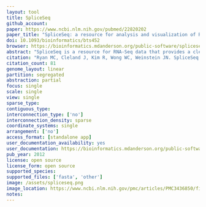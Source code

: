 ```yaml
---
layout: tool 
title: SpliceSeq
github_account: 
paper: https://www.ncbi.nlm.nih.gov/pubmed/22820202
paper_title: "SpliceSeq: a resource for analysis and visualization of RNA-Seq data on alternative splicing and its functional impacts."
doi: 10.1093/bioinformatics/bts452
browser: https://bioinformatics.mdanderson.org/public-software/spliceseq/
abstract: "SpliceSeq is a resource for RNA-Seq data that provides a clear view of alternative splicing and identifies potential functional changes that result from splice variation. It displays intuitive visualizations and prioritized lists of results that highlight splicing events and their biological consequences. SpliceSeq unambiguously aligns reads to gene splice graphs, facilitating accurate analysis of large, complex transcript variants that cannot be adequately represented in other formats."
citation: "Ryan MC, Cleland J, Kim R, Wong WC, Weinstein JN. SpliceSeq: a resource for analysis and visualization of RNA-Seq data on alternative splicing and its functional impacts. Bioinformatics. academic.oup.com; 2012;28: 2385–2387."
citation_count: 81
genome_layout: linear
partition: segregated
abstraction: partial
focus: single
scale: single
view: single
sparse_type: 
contiguous_type: 
interconnection_type: ['no']
interconnection_density: sparse
coordinate_systems: single
arrangement: ['no']
access_format: [standalone app]
user_documentation_availability: yes
user_documentation: https://bioinformatics.mdanderson.org/public-software/spliceseq/installation/
pub_year: 2012
license: open source
license_form: open source
supported_species: 
supported_files: ['fasta', 'other']
image: /assets/spliceseq.png
image_location: https://www.ncbi.nlm.nih.gov/pmc/articles/PMC3436850/figure/bts452-F1/
notes: 
---
```

